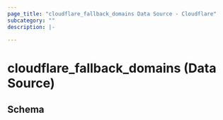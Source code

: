 ```yaml
---
page_title: "cloudflare_fallback_domains Data Source - Cloudflare"
subcategory: ""
description: |-
  
---
```


# cloudflare_fallback_domains (Data Source)




<!-- schema generated by tfplugindocs -->
## Schema


